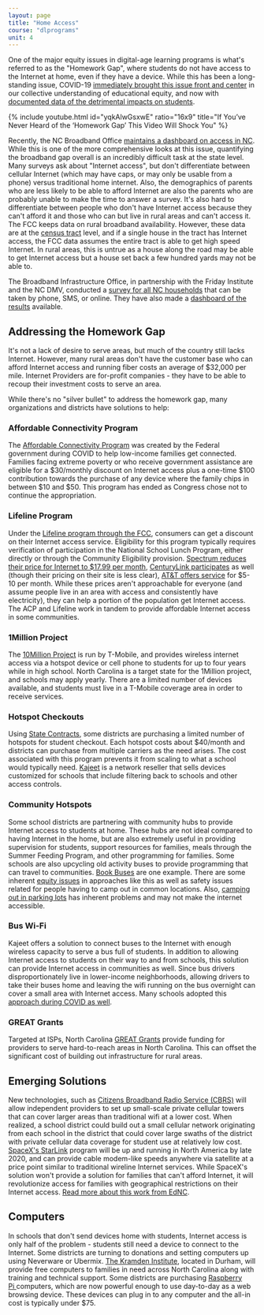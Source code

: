 ```yaml
---
layout: page
title: "Home Access"
course: "dlprograms"
unit: 4
---
```


One of the major equity issues in digital-age learning programs is what's referred to as the "Homework Gap", where students do not have access to the Internet at home, even if they have a device. While this has been a long-standing issue, COVID-19 [immediately brought this issue front and center][1] in our collective understanding of educational equity, and now with [documented data of the detrimental impacts on students](https://drive.google.com/file/d/1RKgq1zhbOD8iFqYdc7xpktb6-dlMypau/view).

{% include youtube.html id="yqkAlwGsxwE" ratio="16x9" title="If You’ve Never Heard of the ‘Homework Gap’ This Video Will Shock You" %}

Recently, the NC Broadband Office [maintains a dashboard on access in NC](https://www.ncbroadband.gov/data-reports). While this is one of the more comprehensive looks at this issue, quantifying the broadband gap overall is an incredibly difficult task at the state level. Many surveys ask about "Internet access", but don't differentiate between cellular Internet (which may have caps, or may only be usable from a phone) versus traditional home internet. Also, the demographics of parents who are less likely to be able to afford Internet are also the parents who are probably unable to make the time to answer a survey. It's also hard to differentiate between people who don't have Internet access because they can't afford it and those who can but live in rural areas and can't access it. The FCC keeps data on rural broadband availability. However, these data are at the [census tract][3] level, and if a single house in the tract has Internet access, the FCC data assumes the entire tract is able to get high speed Internet. In rural areas, this is untrue as a house along the road may be able to get Internet access but a house set back a few hundred yards may not be able to. 

The Broadband Infrastructure Office, in partnership with the Friday Institute and the NC DMV, conducted a [survey for all NC households](https://www.ncbroadband.gov/north-carolina-broadband-survey) that can be taken by phone, SMS, or online. They have also made a [dashboard of the results](https://www.ncbroadband.gov/broadband-survey/broadband-survey-dashboards) available. 

## Addressing the Homework Gap
It's not a lack of desire to serve areas, but much of the country still lacks Internet. However, many rural areas don't have the customer base who can afford Internet access and running fiber costs an average of $32,000 per mile. Internet Providers are for-profit companies - they have to be able to recoup their investment costs to serve an area. 

While there's no "silver bullet" to address the homework gap, many organizations and districts have solutions to help:

### Affordable Connectivity Program
The [Affordable Connectivity Program](https://www.fcc.gov/acp) was created by the Federal government during COVID to help low-income families get connected. Families facing extreme poverty or who receive government assistance are eligible for a $30/monthly discount on Internet access plus a one-time $100 contribution towards the purchase of any device where the family chips in between $10 and $50. This program has ended as Congress chose not to continue the appropriation. 

### Lifeline Program
Under the [Lifeline program through the FCC][4], consumers can get a discount on their Internet access service. Eligibility for this program typically requires verification of participation in the National School Lunch Program, either directly or through the Community Eligibility provision. [Spectrum reduces their price for Internet to $17.99 per month][5], [CenturyLink participates][6] as well (though their pricing on their site is less clear), [AT&T offers service][7] for $5-10 per month. While these prices aren't approachable for everyone (and assume people live in an area with access and consistently have electricity), they can help a portion of the population get Internet access. The ACP and Lifeline work in tandem to provide affordable Internet access in some communities.

### 1Million Project
The [10Million Project][8] is run by T-Mobile, and provides wireless internet access via a hotspot device or cell phone to students for up to four years while in high school. North Carolina is a target state for the 1Million project, and schools may apply yearly. There are a limited number of devices available, and students must live in a T-Mobile coverage area in order to receive services.

### Hotspot Checkouts
Using [State Contracts][9], some districts are purchasing a limited number of hotspots for student checkout. Each hotspot costs about $40/month and districts can purchase from multiple carriers as the need arises. The cost associated with this program prevents it from scaling to what a school would typically need. [Kajeet][10] is a network reseller that sells devices customized for schools that include filtering back to schools and other access controls. 

### Community Hotspots
Some school districts are partnering with community hubs to provide Internet access to students at home. These hubs are not ideal compared to having Internet in the home, but are also extremely useful in providing supervision for students, support resources for families, meals through the Summer Feeding Program, and other programming for families. Some schools are also upcycling old activity buses to provide programming that can travel to communities. [Book Buses][11] are one example. There are some inherent [equity issues](https://www.usatoday.com/story/news/education/2020/04/01/coronavirus-internet-speed-broadband-online-learning-school-closures/5091051002/) in approaches like this as well as safety issues related for people having to camp out in common locations. Also, [camping out in parking lots](https://www.nytimes.com/2020/05/05/technology/parking-lots-wifi-coronavirus.html) has inherent problems and may not make the internet accessible.

### Bus Wi-Fi
Kajeet offers a solution to connect buses to the Internet with enough wireless capacity to serve a bus full of students. In addition to allowing Internet access to students on their way to and from schools, this solution can provide Internet access in communities as well. Since bus drivers disproportionately live in lower-income neighborhoods, allowing drivers to take their buses home and leaving the wifi running on the bus overnight can cover a small area with Internet access. Many schools adopted this [approach during COVID as well](https://www.ncbroadband.gov/covid-19/wi-fi-bus-partnership). 

### GREAT Grants 
Targeted at ISPs, North Carolina [GREAT Grants](https://www.ncbroadband.gov/grants/other-resources/great-grant-state) provide funding for providers to serve hard-to-reach areas in North Carolina. This can offset the significant cost of building out infrastructure for rural areas. 

## Emerging Solutions
New technologies, such as [Citizens Broadband Radio Service (CBRS)][13] will allow independent providers to set up small-scale private cellular towers that can cover larger areas than traditional wifi at a lower cost. When realized, a school district could build out a small cellular network originating from each school in the district that could cover large swaths of the district with private cellular data coverage for student use at relatively low cost. [SpaceX's StarLink][14] program will be up and running in North America by late 2020, and can provide cable modem-like speeds anywhere via satellite at a price point similar to traditional wireline Internet services. While SpaceX's solution won't provide a solution for families that can't afford Internet, it will revolutionize access for families with geographical restrictions on their Internet access. [Read more about this work from EdNC](https://www.ednc.org/hyde-county-two-new-solutions-age-old-problem-internet-broadband/).  

## Computers
In schools that don't send devices home with students, Internet access is only half of the problem - students still need a device to connect to the Internet. Some districts are turning to donations and setting computers up using Neverware or Ubermix. [The Kramden Institute][15], located in Durham, will provide free computers to families in need across North Carolina along with training and technical support. Some districts are purchasing [Raspberry Pi ][16]computers, which are now powerful enough to use day-to-day as a web browsing device. These devices can plug in to any computer and the all-in cost is typically under $75. 

[1]:	https://crpe.org/the-digital-divide-among-students-during-covid-19-who-has-access-who-doesnt/
[2]:	https://www.ncbroadband.gov/wp-content/uploads/2019/02/Broadband-Homework-Gap-Report_2019-web.pdf
[3]:	https://libguides.lib.msu.edu/tracts
[4]:	https://www.lifelinesupport.org
[5]:	https://www.spectrum.com/browse/content/spectrum-internet-assist.html
[6]:	https://www.centurylink.com/aboutus/community/community-development/lifeline.html
[7]:	https://www.att.com/internet/access/
[8]:	https://www.t-mobile.com/business/education/project-10-million
[9]:	https://it.nc.gov/services/telecom/cellular-telephone
[10]:	https://www.kajeet.com/industries/education
[11]:	https://www.wbtv.com/video/2024/08/20/school-bus-transforms-into-library-wheels-brings-books-children/
[13]:	https://en.wikipedia.org/wiki/Citizens_Broadband_Radio_Service
[14]:	https://en.wikipedia.org/wiki/SpaceX_Starlink
[15]:	https://kramden.org
[16]:	http://raspberrypi.org
